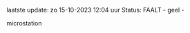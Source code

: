 laatste update: 
zo 15-10-2023 12:04   uur 
Status: FAALT - geel - 
<div class="service Y">microstation</div>